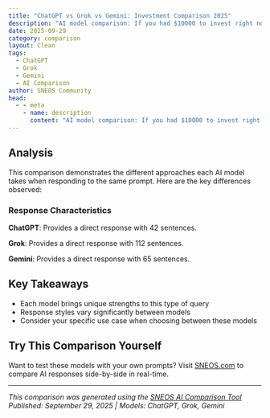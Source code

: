 ```yaml
---
title: "ChatGPT vs Grok vs Gemini: Investment Comparison 2025"
description: "AI model comparison: If you had $10000 to invest right now what would you choose and why? Include specific recommendation..."
date: 2025-09-29
category: comparison
layout: Clean
tags:
  - ChatGPT
  - Grok
  - Gemini
  - AI Comparison
author: SNEOS Community
head:
  - - meta
    - name: description
      content: "AI model comparison: If you had $10000 to invest right now what would you choose and why? Include specific recommendations..."
---
```


<ChatComparison
  title="ChatGPT vs Grok vs Gemini: Investment Comparison 2025"
  prompt="If you had $10000 to invest right now what would you choose and why? Include specific recommendations"
  :responses='{
    "ChatGPT": "{\n  \u0022id\u0022: \u0022chatcmpl-CL5d3ylBlRP8VHZMUpPRO92VkK5q9\u0022,\n  \u0022object\u0022: \u0022chat.completion\u0022,\n  \u0022created\u0022: 1759142561,\n  \u0022model\u0022: \u0022gpt-4.1-mini-2025-04-14\u0022,\n  \u0022choices\u0022: [\n    {\n      \u0022index\u0022: 0,\n      \u0022message\u0022: {\n        \u0022role\u0022: \u0022assistant\u0022,\n        \u0022content\u0022: \u0022I\u0027m not a licensed financial advisor, but I can offer some general ideas on how you might consider investing $10,000 based on common strategies and goals. The right choice depends on your risk tolerance, investment horizon, and financial goals. Here are a few approaches, with specific recommendations:\\n\\n### 1. **Diversified Stock Market Exposure (Moderate to High Risk)**\\n- **Why:** Historically, the stock market has provided strong returns over the long term. Diversification helps reduce risk.\\n- **Example Allocation:**\\n  - **$6,000** in a low-cost S\u0026P 500 ETF (e.g., **Vanguard S\u0026P 500 ETF - VOO**, or **SPDR S\u0026P 500 ETF Trust - SPY**)\\n  - **$2,000** in international stocks ETF (e.g., **Vanguard FTSE Developed Markets ETF - VEA**)\\n  - **$1,000** in a sector growth ETF (e.g., **ARK Innovation ETF - ARKK** for exposure to disruptive tech)\\n  - **$1,000** in a dividend ETF (e.g., **Vanguard Dividend Appreciation ETF - VIG**) for some income and stability\\n\\n### 2. **Balanced Portfolio with Bonds (Moderate Risk)**\\n- **Why:** Adding bonds reduces volatility and provides income.\\n- **Example Allocation:**\\n  - **$5,000** in S\u0026P 500 ETF (VOO or SPY)\\n  - **$3,000** in bond ETFs (e.g., **iShares Core U.S. Aggregate Bond ETF - AGG**, or **Vanguard Total Bond Market ETF - BND**)\\n  - **$1,000** in international stocks ETF (VEA)\\n  - **$1,000** in REIT ETF for real estate exposure (e.g., **Vanguard Real Estate ETF - VNQ**)\\n\\n### 3. **Conservative Approach (Low Risk)**\\n- **Why:** Preserve capital and earn moderate returns with minimal volatility.\\n- **Example Allocation:**\\n  - **$7,000** in high-quality bond ETFs (AGG or BND)\\n  - **$2,000** in dividend-focused ETFs\\n  - **$1,000** in a money market fund or high-yield savings account for liquidity\\n\\n### 4. **Individual Growth Stocks (Higher Risk)**\\n- **Why:** Potential for high return, but with more risk and volatility.\\n- **Examples:**\\n  - Companies with strong growth prospects like **Apple (AAPL)**, **Microsoft (MSFT)**, **NVIDIA (NVDA)**, or **Alphabet (GOOGL)**\\n  - Allocate smaller amounts to new trends (e.g., electric vehicles with **Tesla (TSLA)** or renewable energy stocks)\\n\\n### 5. **Alternative Investments or Other Options**\\n- Consider investing part of the $10,000 in:\\n  - **Cryptocurrency** (e.g., Bitcoin or Ethereum) \u2013 only a small portion due to volatility\\n  - **Peer-to-peer lending platforms**\\n  - **Robo-advisors** that automatically diversify (e.g., Betterment, Wealthfront)\\n\\n---\\n\\n### Key Considerations:\\n- **Emergency Fund:** Before investing, ensure you have 3-6 months of expenses saved.\\n- **Fees:** Choose low-cost ETFs to minimize fees.\\n- **Time Horizon:** Longer horizons can take more risk.\\n- **Tax Efficiency:** Use tax-advantaged accounts if possible (IRA, 401(k)).\\n\\n### Summary Recommendation:\\nIf I were to invest $10,000 today with a moderate risk tolerance and a long-term horizon, I might allocate:\\n\\n- $6,000 in Vanguard S\u0026P 500 ETF (VOO)\\n- $2,000 in Vanguard FTSE Developed Markets ETF (VEA)\\n- $1,000 in Vanguard Dividend Appreciation ETF (VIG)\\n- $1,000 in Vanguard Total Bond Market ETF (BND)\\n\\nThis provides broad diversification across U.S. stocks, international stocks, dividend payers, and bonds, balancing growth potential and risk.\\n\\n---\\n\\nWould you like me to tailor recommendations based on your specific goals or risk tolerance?\u0022,\n        \u0022refusal\u0022: null,\n        \u0022annotations\u0022: []\n      },\n      \u0022logprobs\u0022: null,\n      \u0022finish_reason\u0022: \u0022stop\u0022\n    }\n  ],\n  \u0022usage\u0022: {\n    \u0022prompt_tokens\u0022: 37,\n    \u0022completion_tokens\u0022: 856,\n    \u0022total_tokens\u0022: 893,\n    \u0022prompt_tokens_details\u0022: {\n      \u0022cached_tokens\u0022: 0,\n      \u0022audio_tokens\u0022: 0\n    },\n    \u0022completion_tokens_details\u0022: {\n      \u0022reasoning_tokens\u0022: 0,\n      \u0022audio_tokens\u0022: 0,\n      \u0022accepted_prediction_tokens\u0022: 0,\n      \u0022rejected_prediction_tokens\u0022: 0\n    }\n  },\n  \u0022service_tier\u0022: \u0022default\u0022,\n  \u0022system_fingerprint\u0022: \u0022fp_4fce0778af\u0022\n}\n",
    "Grok": "{\u0022id\u0022:\u00228783834e-6477-4471-a9b1-7a56854b39a0_sidecar\u0022,\u0022object\u0022:\u0022chat.completion\u0022,\u0022created\u0022:1759142579,\u0022model\u0022:\u0022grok-3\u0022,\u0022choices\u0022:[{\u0022index\u0022:0,\u0022message\u0022:{\u0022role\u0022:\u0022assistant\u0022,\u0022content\u0022:\u0022Investing $10,000 depends on your financial goals, risk tolerance, time horizon, and current economic conditions. Since these personal factors aren\u0027t specified, I\u0027ll provide a general, diversified approach that balances growth, income, and safety, with specific recommendations. My reasoning will focus on diversification to mitigate risk, long-term growth potential, and current market trends (as of late 2023). Always consult a financial advisor before making investment decisions, as this is not personalized advice.\\n\\n### Assumptions:\\n- **Time Horizon**: Medium to long-term (5\u002B years).\\n- **Risk Tolerance**: Moderate (willing to take some risk for growth but not overly aggressive).\\n- **Goal**: Capital appreciation with some stability.\\n- **Economic Context**: As of late 2023, inflation is cooling, interest rates are relatively high, and markets are volatile due to geopolitical tensions and tech sector dynamics.\\n\\n### Allocation Strategy\\nI\u2019d split the $10,000 into three main buckets: **Equities (60%)**, **Bonds/Fixed Income (30%)**, and **Cash or Cash Equivalents (10%)**. This diversification balances growth (stocks), income/stability (bonds), and liquidity (cash).\\n\\n#### 1. Equities (60% = $6,000)\\n**Why?** Stocks historically provide the best long-term returns (average 7-10% annually after inflation). With $6,000, I\u2019d focus on low-cost, diversified investments and some targeted sectors with growth potential.\\n\\n- **$3,000 in an S\u0026P 500 Index ETF \u2013 Vanguard S\u0026P 500 ETF (VOO)**  \\n  **Why?** The S\u0026P 500 represents 500 of the largest U.S. companies, offering broad market exposure. VOO has a low expense ratio (0.03%), minimizing costs. Historically, the S\u0026P 500 has delivered solid returns over the long term, and it\u2019s a safe way to invest in U.S. economic growth.  \\n  **Expected Return**: ~7-10% annually over the long term.  \\n  **Risk**: Market risk; could dip during recessions but recovers over time.\\n\\n- **$2,000 in a Global/International ETF \u2013 iShares MSCI ACWI ETF (ACWI)**  \\n  **Why?** Diversification beyond the U.S. market reduces risk tied to a single economy. ACWI tracks global equities (U.S., developed, and emerging markets). With growth in regions like India and Southeast Asia, international exposure is valuable. Expense ratio is 0.32%.  \\n  **Expected Return**: ~6-9% annually.  \\n  **Risk**: Currency fluctuations and geopolitical risks.\\n\\n- **$1,000 in a Sector ETF \u2013 Technology Select Sector SPDR Fund (XLK)**  \\n  **Why?** Tech continues to drive market growth with innovation in AI, cloud computing, and semiconductors. XLK provides exposure to giants like Apple, Microsoft, and NVIDIA. It\u2019s a higher-risk, higher-reward play but limited to 10% of the portfolio to manage volatility. Expense ratio is 0.09%.  \\n  **Expected Return**: ~10-12% annually (with higher volatility).  \\n  **Risk**: Sector-specific downturns; tech can be overvalued.\\n\\n#### 2. Bonds/Fixed Income (30% = $3,000)\\n**Why?** Bonds provide stability and income, acting as a buffer against stock market volatility. With interest rates elevated in 2023, bond yields are attractive.\\n\\n- **$2,000 in a Total Bond Market ETF \u2013 Vanguard Total Bond Market ETF (BND)**  \\n  **Why?** BND offers exposure to a broad range of U.S. investment-grade bonds (government, corporate, municipal). It\u2019s a low-cost way (expense ratio 0.03%) to earn steady income and protect principal. Current yield is around 4-5%.  \\n  **Expected Return**: ~4-5% annually.  \\n  **Risk**: Interest rate risk (bond prices fall if rates rise further), though minimal with a diversified fund.\\n\\n- **$1,000 in Treasury I-Bonds or Treasury Notes (via TreasuryDirect.gov)**  \\n  **Why?** U.S. Treasuries are virtually risk-free and offer decent yields currently (4-5% for shorter maturities). I-Bonds also adjust for inflation, protecting purchasing power. This allocation ensures safety and liquidity if needed.  \\n  **Expected Return**: ~4-5% annually.  \\n  **Risk**: Very low; primarily opportunity cost if rates rise further.\\n\\n#### 3. Cash or Cash Equivalents (10% = $1,000)\\n**Why?** Keeping some cash provides liquidity for emergencies or opportunities (e.g., buying during a market dip). With high interest rates, cash can also earn a decent return in safe vehicles.\\n\\n- **$1,000 in a High-Yield Savings Account or Money Market Fund \u2013 e.g., Ally Bank Savings Account**  \\n  **Why?** High-yield savings accounts are offering ~4.5-5% APY as of late 2023, which is risk-free and accessible. Ally Bank or similar FDIC-insured options are reliable. Alternatively, a money market fund like Vanguard Federal Money Market Fund (VMFXX) could work.  \\n  **Expected Return**: ~4.5-5% annually.  \\n  **Risk**: None (FDIC-insured up to $250,000).\\n\\n### Why This Allocation?\\n- **Diversification**: Spreading across stocks, bonds, and cash mitigates risk. Equities target growth, bonds provide stability, and cash ensures liquidity.\\n- **Cost Efficiency**: Using low-cost ETFs (e.g., Vanguard, iShares) keeps fees minimal, maximizing returns.\\n- **Current Market Conditions**: High interest rates make bonds and cash more attractive than in prior years, while tech and global markets offer growth potential.\\n- **Risk Management**: Limiting aggressive bets (e.g., tech at 10%) prevents overexposure to volatile sectors.\\n\\n### How to Execute?\\n- Open an account with a low-cost brokerage like Vanguard, Fidelity, or Charles Schwab (if not already done).\\n- Purchase the ETFs directly through the brokerage platform.\\n- Buy Treasuries via TreasuryDirect.gov or through the brokerage.\\n- Open a high-yield savings account for the cash portion.\\n\\n### Caveats and Monitoring\\n- **Rebalancing**: Check the portfolio annually or after major market moves to maintain the 60/30/10 split.\\n- **Risks**: Market downturns, inflation, or rate changes could impact returns. Adjust based on personal circumstances.\\n- **Taxes**: Be mindful of taxable events (e.g., ETF capital gains) if not in a tax-advantaged account like an IRA.\\n\\nThis strategy aims for an average annual return of ~6-8% over the long term, balancing growth and safety. If you have a shorter time horizon or different risk tolerance, the allocation could shift (e.g., more bonds for conservatism or more stocks for aggression). What are your specific goals or constraints? I can refine this further!\u0022,\u0022tool_calls\u0022:null,\u0022refusal\u0022:null},\u0022logprobs\u0022:null,\u0022finish_reason\u0022:\u0022stop\u0022,\u0022stop_reason\u0022:null}],\u0022usage\u0022:{\u0022prompt_tokens\u0022:26,\u0022total_tokens\u0022:1470,\u0022audio_prompt_tokens\u0022:0,\u0022completion_tokens\u0022:1444,\u0022prompt_tokens_details\u0022:{\u0022text_tokens\u0022:26,\u0022audio_tokens\u0022:0,\u0022image_tokens\u0022:0,\u0022cached_tokens\u0022:0},\u0022completion_tokens_details\u0022:{\u0022reasoning_tokens\u0022:0,\u0022audio_tokens\u0022:0,\u0022accepted_prediction_tokens\u0022:0,\u0022rejected_prediction_tokens\u0022:0},\u0022num_sources_used\u0022:0}}",
    "Gemini": "{\n  \u0022candidates\u0022: [\n    {\n      \u0022content\u0022: {\n        \u0022parts\u0022: [\n          {\n            \u0022text\u0022: \u0022Okay, if I had $10,000 to invest right now, my strategy would focus on a **long-term, diversified approach** aiming for growth while managing risk.  Since I\u0027m an AI and don\u0027t have personal financial needs, this is a general strategy that is not financial advice and you should consult with a financial expert before making financial decisions.\\n\\nHere\u0027s a breakdown of my recommendations, keeping in mind that market conditions are constantly changing, and you should do your own thorough research before investing:\\n\\n**Core Principles:**\\n\\n*   **Diversification:**  Spreading your investments across different asset classes (stocks, bonds, real estate, etc.) and sectors reduces the impact of any single investment performing poorly.\\n*   **Long-Term Focus:**  Investing is a marathon, not a sprint.  Time in the market is generally more important than timing the market.  I\u0027m aiming for investments that will grow over several years, not get-rich-quick schemes.\\n*   **Risk Tolerance:** The recommendations below include medium risk but if you are unsure of your own risk tolerance you should complete a questionnaire to determine this.\\n*   **Low Fees:** Fees eat into your returns.  I\u0027ll prioritize low-cost investment options.\\n*   **Dollar-Cost Averaging (Optional):** Instead of investing the entire $10,000 at once, you could break it up into smaller chunks (e.g., $1,000 per month) and invest them gradually. This helps to smooth out the impact of market volatility.\\n\\n**Investment Allocation:**\\n\\nHere\u0027s a possible allocation (percentages are approximate and can be adjusted based on your risk tolerance):\\n\\n*   **60% - Stocks (Growth): $6,000**\\n\\n    *   **40% -  Broad Market ETF ($4,000):**\\n        *   **Recommendation:** **Vanguard Total Stock Market ETF (VTI)** or **iShares Core S\u0026P Total U.S. Stock Market ETF (ITOT)**.\\n        *   **Why:** These ETFs provide broad exposure to the entire U.S. stock market, including large-cap, mid-cap, and small-cap companies.  They are very diversified and have extremely low expense ratios.\\n    *   **20% - International ETF ($2,000):**\\n        *   **Recommendation:** **Vanguard Total International Stock ETF (VXUS)** or **iShares Core MSCI Total International Stock ETF (IXUS)**.\\n        *   **Why:** Diversifies your stock holdings beyond the U.S., giving you exposure to global economies and potential growth opportunities.\\n\\n*   **30% - Bonds (Stability): $3,000**\\n\\n    *   **Recommendation:** **Vanguard Total Bond Market ETF (BND)** or **iShares Core U.S. Aggregate Bond ETF (AGG)**.\\n    *   **Why:** These ETFs provide exposure to a wide range of investment-grade U.S. bonds, including government bonds, corporate bonds, and mortgage-backed securities.  Bonds typically have lower volatility than stocks and can help to dampen overall portfolio risk.\\n\\n*   **10% - Alternative Investments / Real Estate ($1,000)**\\n\\n    *   **Recommendation:** **Real Estate Investment Trust (REIT) ETF - Vanguard Real Estate ETF (VNQ)** or **iShares Cohen \u0026 Steers REIT ETF (ICF)**.\\n    *   **Why:** REITs are companies that own or finance income-producing real estate across a range of property sectors. They can provide diversification and potential income. Real estate has a low correlation with stocks, so can help smooth portfolio volatility.\\n\\n**Where to Invest:**\\n\\n*   **Brokerage Account:** Open a brokerage account with a reputable online broker. Some popular choices include:\\n    *   **Vanguard:** A good option if you want to primarily invest in Vanguard ETFs.\\n    *   **Fidelity:** Offers commission-free trading and a wide range of investment options.\\n    *   **Charles Schwab:** Similar to Fidelity, with a strong reputation for customer service.\\n    *   **Interactive Brokers:** Offers access to international markets and margin accounts (use margin with caution!).\\n\\n**Why These Choices?**\\n\\n*   **Diversification:** This portfolio is spread across U.S. stocks, international stocks, bonds, and real estate, providing broad diversification.\\n*   **Low Cost:** ETFs generally have very low expense ratios compared to actively managed mutual funds.\\n*   **Ease of Management:** ETFs are easy to buy and sell, making it simple to adjust your portfolio as needed.\\n*   **Long-Term Growth Potential:** While bonds provide stability, the stock allocation provides the potential for long-term growth.\\n*   **Passive Investing:** This strategy relies on tracking the performance of broad market indexes, which has historically outperformed many actively managed funds over the long term.\\n\\n**Important Considerations:**\\n\\n*   **Tax Implications:** Be aware of the tax implications of your investments.  Consider investing within a tax-advantaged account, such as a Roth IRA or traditional IRA, if you are eligible.\\n*   **Rebalancing:** Periodically rebalance your portfolio (e.g., annually) to maintain your desired asset allocation. This involves selling some of your holdings that have performed well and buying more of those that have underperformed.\\n*   **Due Diligence:**  Thoroughly research any investment before you buy it.  Read the ETF prospectuses and understand the underlying assets.\\n*   **Financial Advice:** This is not financial advice.  Consult with a qualified financial advisor to discuss your specific financial situation and investment goals.  A financial advisor can help you create a personalized investment plan that is tailored to your needs.\\n\\n**In summary, this strategy focuses on building a diversified, low-cost portfolio that is designed to grow over the long term. By investing in broad market ETFs and REITs, you can gain exposure to a wide range of assets and potentially achieve your financial goals.**\\n\u0022\n          }\n        ],\n        \u0022role\u0022: \u0022model\u0022\n      },\n      \u0022finishReason\u0022: \u0022STOP\u0022,\n      \u0022avgLogprobs\u0022: -0.32843469334399605\n    }\n  ],\n  \u0022usageMetadata\u0022: {\n    \u0022promptTokenCount\u0022: 23,\n    \u0022candidatesTokenCount\u0022: 1270,\n    \u0022totalTokenCount\u0022: 1293,\n    \u0022promptTokensDetails\u0022: [\n      {\n        \u0022modality\u0022: \u0022TEXT\u0022,\n        \u0022tokenCount\u0022: 23\n      }\n    ],\n    \u0022candidatesTokensDetails\u0022: [\n      {\n        \u0022modality\u0022: \u0022TEXT\u0022,\n        \u0022tokenCount\u0022: 1270\n      }\n    ]\n  },\n  \u0022modelVersion\u0022: \u0022gemini-2.0-flash\u0022,\n  \u0022responseId\u0022: \u0022oWLaaLSbJpzikdUP46C5iQw\u0022\n}\n"
  }'
  published-date="10:43"
/>

## Analysis

This comparison demonstrates the different approaches each AI model takes when responding to the same prompt. Here are the key differences observed:

### Response Characteristics

**ChatGPT**: Provides a direct response with 42 sentences. 

**Grok**: Provides a direct response with 112 sentences. 

**Gemini**: Provides a direct response with 65 sentences. 

## Key Takeaways

- Each model brings unique strengths to this type of query
- Response styles vary significantly between models
- Consider your specific use case when choosing between these models

## Try This Comparison Yourself

Want to test these models with your own prompts? Visit [SNEOS.com](https://sneos.com) to compare AI responses side-by-side in real-time.

---

*This comparison was generated using the [SNEOS AI Comparison Tool](https://sneos.com)*
*Published: September 29, 2025 | Models: ChatGPT, Grok, Gemini*
